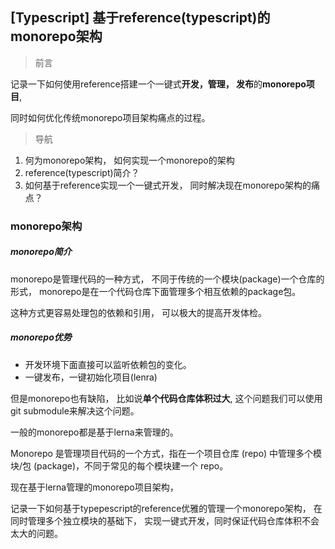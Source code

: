 ## [Typescript] 基于reference(typescript)的monorepo架构

> 前言 

记录一下如何使用reference搭建一个一键式**开发，管理， 发布**的**monorepo项目**,

同时如何优化传统monorepo项目架构痛点的过程。


> 导航 

1. 何为monorepo架构， 如何实现一个monorepo的架构
2. reference(typescript)简介？ 
3. 如何基于reference实现一个一键式开发， 同时解决现在monorepo架构的痛点？

### monorepo架构

##### monorepo简介

monorepo是管理代码的一种方式， 不同于传统的一个模块(package)一个仓库的形式， monorepo是在一个代码仓库下面管理多个相互依赖的package包。

这种方式更容易处理包的依赖和引用， 可以极大的提高开发体检。

##### monorepo优势

- 开发环境下面直接可以监听依赖包的变化。
- 一键发布，一键初始化项目(lenra)

但是monorepo也有缺陷， 比如说**单个代码仓库体积过大**, 这个问题我们可以使用git submodule来解决这个问题。

一般的monorepo都是基于lerna来管理的。





Monorepo 是管理项目代码的一个方式，指在一个项目仓库 (repo) 中管理多个模块/包 (package)，不同于常见的每个模块建一个 repo。

现在基于lerna管理的monorepo项目架构， 



记录一下如何基于typepescript的reference优雅的管理一个monorepo架构， 在同时管理多个独立模块的基础下， 实现一键式开发，同时保证代码仓库体积不会太大的问题。 

